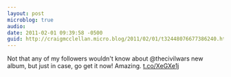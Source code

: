```yaml
---
layout: post
microblog: true
audio: 
date: 2011-02-01 09:39:58 -0500
guid: http://craigmcclellan.micro.blog/2011/02/01/t32448076677386240.html
---
```

Not that any of my followers wouldn't know about @thecivilwars new album, but just in case, go get it now! Amazing. [t.co/XeGXe1j](http://t.co/XeGXe1j)
